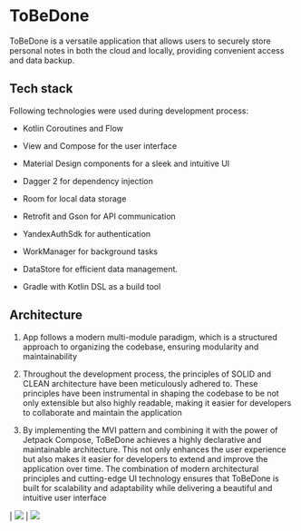 # ToBeDone

ToBeDone is a versatile application that allows users to securely store
personal notes in both the cloud and locally, providing convenient
access and data backup.

## Tech stack

Following technologies were used during development process:

* Kotlin Coroutines and Flow

* View and Compose for the user interface

* Material Design components for a sleek and intuitive UI

* Dagger 2 for dependency injection

* Room for local data storage

* Retrofit and Gson for API communication

* YandexAuthSdk for authentication

* WorkManager for background tasks

* DataStore for efficient data management.

* Gradle with Kotlin DSL as a build tool

## Architecture

1) App follows a modern multi-module paradigm, which is a structured
   approach to organizing the codebase, ensuring modularity and
   maintainability

2) Throughout the development process, the principles of SOLID and CLEAN
   architecture have been meticulously adhered to. These principles have
   been instrumental in shaping the codebase to be not only extensible but
   also highly readable, making it easier for developers to collaborate and
   maintain the application

3) By implementing the MVI pattern and combining it with the power of
   Jetpack Compose, ToBeDone achieves a highly declarative and maintainable
   architecture. This not only enhances the user experience but also makes
   it easier for developers to extend and improve the application over
   time. The combination of modern architectural principles and
   cutting-edge UI technology ensures that ToBeDone is built for
   scalability and adaptability while delivering a beautiful and intuitive
   user interface

| ![](https://github.com/aenadgrleey/Mobile-Development-School-23-android-todo-app-aenadgrleey/blob/main/media/dark_main_1.png) | ![](https://github.com/aenadgrleey/Mobile-Development-School-23-android-todo-app-aenadgrleey/blob/main/media/light_main_1.png)
